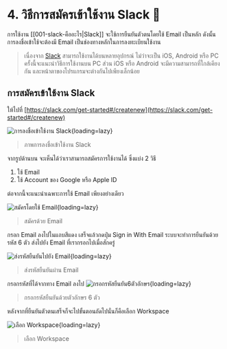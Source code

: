 # 4. วิธีการสมัครเข้าใช้งาน Slack 📝

การใช้งาน [[001-slack-คืออะไร|Slack]] จะใช้การยืนยันตัวตนโดยใช้ Email เป็นหลัก ดังนั้นการลงชื่อเข้าใช้จะต้องมี Email เป็นช่องทางหลักในการลงทะเบียนใช้งาน

>เนื่องจาก [Slack](https://www.slack.com) สามารถใช้งานได้บนหลายอุปกรณ์ ไม่ว่าจะเป็น iOS, Android หรือ PC ครั้งนี้จะแนะนำวิธีการใช้งานบน PC ส่วน iOS หรือ Android จะมีความสามารถที่ใกล้เคียงกัน และหน้าตาของโปรแกรมจะต่างกันไปเพียงเล็กน้อย

## การสมัครเข้าใช้งาน Slack 

ให้ไปที่ [https://slack.com/get-started#/createnew](https://slack.com/get-started#/createnew) 

![การลงชื่อเข้าใช้งาน Slack](2022-12-28_08-35-07.png){loading=lazy}

>ภาพการลงชื่อเข้าใช้งาน Slack 

จากรูปด้านบน จะเห็นได้ว่าเราสามารถสมัครการใช้งานได้ ซึ่งแบ่ง 2 วิธี 

1.  ใช้ Email
2.  ใช้ Account ของ Google หรือ Apple ID

ต่อจากนี้จะแนะนำเฉพาะการใช้ Email เพียงอย่างเดียว

![สมัครโดยใช้ Email](2023-01-04_07-41-22.png){loading=lazy}

>สมัครด้วย Email

กรอก Email ลงไปในแถบสีแดง เสร็จแล้วกดปุ่ม Sign in With Email
ระบบจะทำการยืนยันด้วยรหัส 6 ตัว ส่งไปยัง Email ที่เรากรอกไปเมื่อสักครู่

![ส่งรหัสยืนยันไปยัง Email](2023-01-04_07-44-40.png){loading=lazy}

>ส่งรหัสยืนยันผ่าน Email

กรอกรหัสที่ได้จากทาง Email ลงไป 
![กรอกรหัสยืนยัน6ตัวอักษร](2023-01-04_07-41-36.png){loading=lazy}

> กรอกรหัสยืนยันด้วยตัวอักษร 6 ตัว

หลังจากที่ยืนยันตัวตนเสร็จก็จะไปขั้นตอนถัดไปนั่นก็คือเลือก Workspace

![เลือก Workspace](2023-01-04_08-01-23.png){loading=lazy}

>เลือก Workspace
